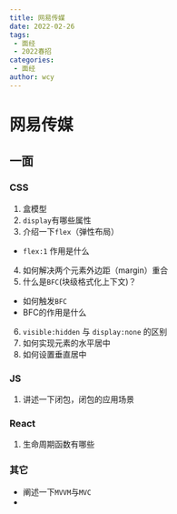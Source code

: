 ```yaml
---
title: 网易传媒
date: 2022-02-26
tags:
 - 面经
 - 2022春招
categories:
 - 面经
author: wcy
---
```

# 网易传媒

## 一面
### CSS
1. 盒模型
2. `display`有哪些属性
3. 介绍一下`flex`（弹性布局）
  * `flex:1` 作用是什么
4. 如何解决两个元素外边距（margin）重合
5. 什么是`BFC`(块级格式化上下文)？
  * 如何触发`BFC`
  * BFC的作用是什么
6. `visible:hidden` 与 `display:none` 的区别
7. 如何实现元素的水平居中
8. 如何设置垂直居中


### JS
1. 讲述一下闭包，闭包的应用场景

### React
1. 生命周期函数有哪些


### 其它
* 阐述一下`MVVM`与`MVC`
* 

